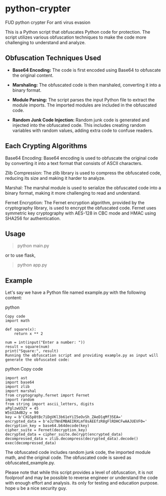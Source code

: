 # python-crypter
FUD python crypter For anti virus evasion

This is a Python script that obfuscates Python code for protection. The script utilizes various obfuscation techniques to make the code more challenging to understand and analyze.

## Obfuscation Techniques Used

- **Base64 Encoding:** The code is first encoded using Base64 to obfuscate the original content.

- **Marshaling:** The obfuscated code is then marshaled, converting it into a binary format.

- **Module Parsing:** The script parses the input Python file to extract the module imports. The imported modules are included in the obfuscated code.

- **Random Junk Code Injection:** Random junk code is generated and injected into the obfuscated code. This includes creating random variables with random values, adding extra code to confuse readers.

## Each Crypting Algorithms

Base64 Encoding: Base64 encoding is used to obfuscate the original code by converting it into a text format that consists of ASCII characters.

Zlib Compression: The zlib library is used to compress the obfuscated code, reducing its size and making it harder to analyze.

Marshal: The marshal module is used to serialize the obfuscated code into a binary format, making it more challenging to read and understand.

Fernet Encryption: The Fernet encryption algorithm, provided by the cryptography library, is used to encrypt the obfuscated code. Fernet uses symmetric key cryptography with AES-128 in CBC mode and HMAC using SHA256 for authentication.

## Usage

> python main.py

or to use flask,

> python app.py 

## Example
Let's say we have a Python file named example.py with the following content:

python
```
Copy code
import math

def square(x):
    return x ** 2

num = int(input("Enter a number: "))
result = square(num)
print("Square:", result)
Running the obfuscation script and providing example.py as input will generate the obfuscated code:
```
python
Copy code
```
import ast
import base64
import zlib
import marshal
from cryptography.fernet import Fernet
import random
from string import ascii_letters, digits
aPglzwU3ZY = 45
W5sU2AdB2y = 90
key = b'CXG5p8tBc7iDgVKl3b61eYiI5eOvSh_ZAeD1qMf35EA='
encrypted_data = b'eJzTNnEMBAEIRXLmf8sAEEfzR8gFlRDHCFwAAJUEVF0='
decryption_key = base64.b64decode(key)
cipher_suite = Fernet(decryption_key)
decrypted_data = cipher_suite.decrypt(encrypted_data)
decompressed_data = zlib.decompress(decrypted_data).decode()
exec(decompressed_data)
```
The obfuscated code includes random junk code, the imported module math, and the original code. The obfuscated code is saved as obfuscated_example.py.





Please note that while this script provides a level of obfuscation, it is not foolproof and may be possible to reverse engineer or understand the code with enough effort and analysis. its only for testing and education purpose. hope u be a nice security guy.


